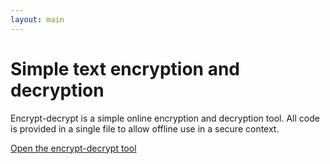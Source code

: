 ```yaml
---
layout: main
---
```


# Simple text encryption and decryption

Encrypt-decrypt is a simple online encryption and decryption tool. All code is provided in a single file to allow offline use in a secure context.

[Open the encrypt-decrypt tool](encrypt-decrypt.html)
